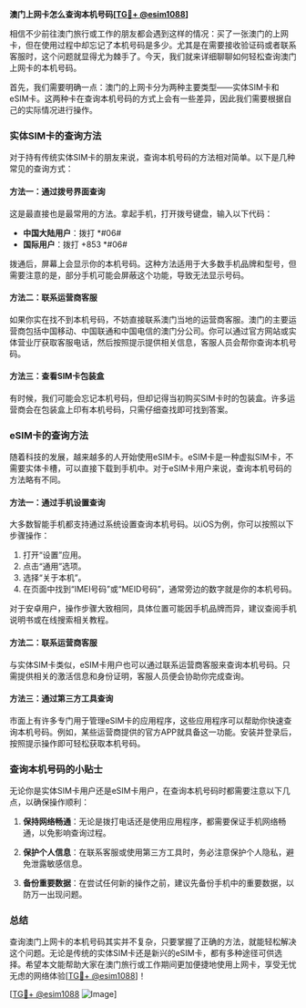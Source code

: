 **澳门上网卡怎么查询本机号码[[TG💪+ @esim1088](https://t.me/s/esim1088)]**

相信不少前往澳门旅行或工作的朋友都会遇到这样的情况：买了一张澳门的上网卡，但在使用过程中却忘记了本机号码是多少。尤其是在需要接收验证码或者联系客服时，这个问题就显得尤为棘手了。今天，我们就来详细聊聊如何轻松查询澳门上网卡的本机号码。

首先，我们需要明确一点：澳门的上网卡分为两种主要类型——实体SIM卡和eSIM卡。这两种卡在查询本机号码的方式上会有一些差异，因此我们需要根据自己的实际情况进行操作。

### 实体SIM卡的查询方法

对于持有传统实体SIM卡的朋友来说，查询本机号码的方法相对简单。以下是几种常见的查询方式：

#### 方法一：通过拨号界面查询
这是最直接也是最常用的方法。拿起手机，打开拨号键盘，输入以下代码：
- **中国大陆用户**：拨打 *#06#
- **国际用户**：拨打 +853 *#06#

拨通后，屏幕上会显示你的本机号码。这种方法适用于大多数手机品牌和型号，但需要注意的是，部分手机可能会屏蔽这个功能，导致无法显示号码。

#### 方法二：联系运营商客服
如果你实在找不到本机号码，不妨直接联系澳门当地的运营商客服。澳门的主要运营商包括中国移动、中国联通和中国电信的澳门分公司。你可以通过官方网站或实体营业厅获取客服电话，然后按照提示提供相关信息，客服人员会帮你查询本机号码。

#### 方法三：查看SIM卡包装盒
有时候，我们可能会忘记本机号码，但却记得当初购买SIM卡时的包装盒。许多运营商会在包装盒上印有本机号码，只需仔细查找即可找到答案。

### eSIM卡的查询方法

随着科技的发展，越来越多的人开始使用eSIM卡。eSIM卡是一种虚拟SIM卡，不需要实体卡槽，可以直接下载到手机中。对于eSIM卡用户来说，查询本机号码的方法略有不同。

#### 方法一：通过手机设置查询
大多数智能手机都支持通过系统设置查询本机号码。以iOS为例，你可以按照以下步骤操作：
1. 打开“设置”应用。
2. 点击“通用”选项。
3. 选择“关于本机”。
4. 在页面中找到“IMEI号码”或“MEID号码”，通常旁边的数字就是你的本机号码。

对于安卓用户，操作步骤大致相同，具体位置可能因手机品牌而异，建议查阅手机说明书或在线搜索相关教程。

#### 方法二：联系运营商客服
与实体SIM卡类似，eSIM卡用户也可以通过联系运营商客服来查询本机号码。只需提供相关的激活信息和身份证明，客服人员便会协助你完成查询。

#### 方法三：通过第三方工具查询
市面上有许多专门用于管理eSIM卡的应用程序，这些应用程序可以帮助你快速查询本机号码。例如，某些运营商提供的官方APP就具备这一功能。安装并登录后，按照提示操作即可轻松获取本机号码。

### 查询本机号码的小贴士

无论你是实体SIM卡用户还是eSIM卡用户，在查询本机号码时都需要注意以下几点，以确保操作顺利：

1. **保持网络畅通**：无论是拨打电话还是使用应用程序，都需要保证手机网络畅通，以免影响查询过程。
   
2. **保护个人信息**：在联系客服或使用第三方工具时，务必注意保护个人隐私，避免泄露敏感信息。

3. **备份重要数据**：在尝试任何新的操作之前，建议先备份手机中的重要数据，以防万一出现问题。

### 总结

查询澳门上网卡的本机号码其实并不复杂，只要掌握了正确的方法，就能轻松解决这个问题。无论是传统的实体SIM卡还是新兴的eSIM卡，都有多种途径可供选择。希望本文能帮助大家在澳门旅行或工作期间更加便捷地使用上网卡，享受无忧无虑的网络体验[[TG💪+ @esim1088](https://t.me/s/esim1088)]！

[[TG💪+ @esim1088](https://t.me/s/esim1088) ![Image](https://i.postimg.cc/4NQfJmqS/Snipaste-2025-05-13-00-14-12.png)]